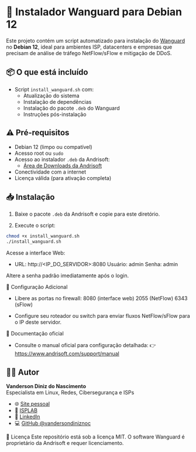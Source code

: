 # 🚀 Instalador Wanguard para Debian 12
Este projeto contém um script automatizado para instalação do [Wanguard](https://www.andrisoft.com/products/wanguard) no **Debian 12**, ideal para ambientes ISP, datacenters e empresas que precisam de análise de tráfego NetFlow/sFlow e mitigação de DDoS.

## 📦 O que está incluído

- Script `install_wanguard.sh` com:
  - Atualização do sistema
  - Instalação de dependências
  - Instalação do pacote `.deb` do Wanguard
  - Instruções pós-instalação

## ⚠️ Pré-requisitos

- Debian 12 (limpo ou compatível)
- Acesso root ou `sudo`
- Acesso ao instalador `.deb` da Andrisoft:
  - [Área de Downloads da Andrisoft](https://www.andrisoft.com/download)
- Conectividade com a internet
- Licença válida (para ativação completa)

## 📥 Instalação

1. Baixe o pacote `.deb` da Andrisoft e copie para este diretório.

2. Execute o script:

```bash
chmod +x install_wanguard.sh
./install_wanguard.sh
```

Acesse a interface Web:
- URL: http://<IP_DO_SERVIDOR>:8080
Usuário: admin
Senha: admin

Altere a senha padrão imediatamente após o login.

🔧 Configuração Adicional
- Libere as portas no firewall:
8080 (interface web)
2055 (NetFlow)
6343 (sFlow)

- Configure seu roteador ou switch para enviar fluxos NetFlow/sFlow para o IP deste servidor.

🧠 Documentação oficial
- Consulte o manual oficial para configuração detalhada:
👉 https://www.andrisoft.com/support/manual


## 🧑‍💻 Autor
**Vanderson Diniz do Nascimento**  
Especialista em Linux, Redes, Cibersegurança e ISPs  

- 🌐 [Site pessoal](https://vandersondiniz.com.br)  
- 🏢 [ISPLAB](https://isplab.com.br)  
- 💼 [LinkedIn](https://www.linkedin.com/in/vdnascdiniz/)  
- 💻 [GitHub @vandersondiniznoc](https://github.com/vandersondiniznoc)

📄 Licença
Este repositório está sob a licença MIT. O software Wanguard é proprietário da Andrisoft e requer licenciamento.
